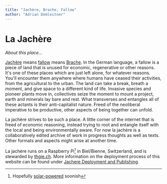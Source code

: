 ```yaml
---
title: "Jachère, Brache, Fallow"
author: "Adrian Demleitner"
---
```

# La Jachère
*About this place…*

[Jachère](https://fr.m.wikipedia.org/wiki/Jach%C3%A8re) means [fallow](https://de.m.wikipedia.org/wiki/Brache) means [Brache](https://en.m.wikipedia.org/wiki/Fallow). In the German language, a fallow is a piece of land that is unused for economic, regenerative or other reasons. It's one of these places which are just left alone, for whatever reasons. You'll encounter them anywhere where humans have ceased their activities, from the agricultural to the urban. The land can take a break, breath a moment, and give space to a different kind of life. Invasive species and pioneer plants move in, collectives seize the moment to mount a project, earth and minerals lay bare and rest. What transverses and entangles all of these actants is their anti-capitalist nature. Freed of the neoliberal imperative to be productive, other aspects of being together can unfold.

La jachère strives to be such a place. A little corner of the internet that is freed of economic reasoning, instead trying to root and entangle itself with the local and being environmentally aware. For now la jachère is a collaboratively edited archive of work in progress thoughts as well as texts. Other formats and aspects might arise at another time.

La jachère runs on a Raspberry Pi[^1] in Biel/Bienne, Switzerland, and is stewarded by [thgie.ch](https://thgie.ch). More information on the deployment process of this website can be found under [Jachere Deployment and Publishing](notes/Jachere%20Deployment%20and%20Publishing.md).

[^1]: Hopefully [solar-powered](notes/Solar%20Sensitivities.md) soonish

